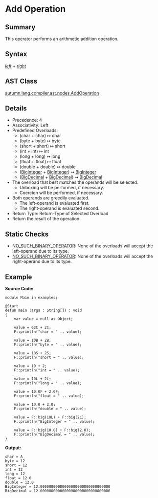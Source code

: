 # Add Operation

## Summary

This operator performs an arithmetic addition operation.

## Syntax

<div class="syntax">
<i><a href="Expression.md">left</a></i> + <i><a href="Expression.md">right</a></i><br>
</div>

## AST Class

[autumn.lang.compiler.ast.nodes.AddOperation](https://www.mackenziehigh.com/autumn/javadoc/autumn/lang/compiler/ast/nodes/AddOperation.html)

## Details

+ Precedence: 4
+ Associativity: Left
+ Predefined Overloads:
  + (char + char) &#8614; char
  + (byte + byte) &#8614; byte
  + (short + short) &#8614; short
  + (int + int) &#8614; int
  + (long + long) &#8614; long
  + (float + float) &#8614; float
  + (double + double) &#8614; double
  + ([BigInteger](https://docs.oracle.com/javase/7/docs/api/java/math/BigInteger.html) + [BigInteger](https://docs.oracle.com/javase/7/docs/api/java/math/BigInteger.html)) &#8614; [BigInteger](https://docs.oracle.com/javase/7/docs/api/java/math/BigInteger.html)
  + ([BigDecimal](https://docs.oracle.com/javase/7/docs/api/java/math/BigDecimal.html) + [BigDecimal](https://docs.oracle.com/javase/7/docs/api/java/math/BigDecimal.html)) &#8614; [BigDecimal](https://docs.oracle.com/javase/7/docs/api/java/math/BigDecimal.html)
+ The overload that best matches the operands will be selected.
  + Unboxing will be performed, if necessary.
  + Coercion will be performed, if necessary.
+ Both operands are greedily evaluated.
  + The left-operand is evaluated first.
  + The right-operand is evaluated second.
+ Return Type: Return-Type of Selected Overload
+ Return the result of the operation.

## Static Checks

+ [NO_SUCH_BINARY_OPERATOR](https://www.mackenziehigh.com/autumn/javadoc/autumn/lang/compiler/errors/ErrorCode.html#NO_SUCH_BINARY_OPERATOR): None of the overloads will accept the left-operand due to its type.
+ [NO_SUCH_BINARY_OPERATOR](https://www.mackenziehigh.com/autumn/javadoc/autumn/lang/compiler/errors/ErrorCode.html#NO_SUCH_BINARY_OPERATOR): None of the overloads will accept the right-operand due to its type.

## Example

**Source Code:**

```plain
module Main in examples;

@Start
defun main (args : String[]) : void
{
    var value = null as Object;

    value = 63C + 2C;
    F::println("char = " .. value);

    value = 10B + 2B;
    F::println("byte = " .. value);

    value = 10S + 2S;
    F::println("short = " .. value);

    value = 10 + 2;
    F::println("int = " .. value);

    value = 10L + 2L;
    F::println("long = " .. value);

    value = 10.0F + 2.0F;
    F::println("float = " .. value);

    value = 10.0 + 2.0;
    F::println("double = " .. value);

    value = F::big(10L) + F::big(2L);
    F::println("BigInteger = " .. value); 

    value = F::big(10.0) + F::big(2.0);
    F::println("BigDecimal = " .. value);
}
```

**Output:**

```plain
char = A
byte = 12
short = 12
int = 12
long = 12
float = 12.0
double = 12.0
BigInteger = 12.00000000000000000000000000000000
BigDecimal = 12.00000000000000000000000000000000
```

